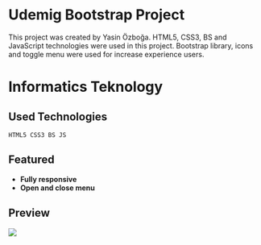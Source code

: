 # Udemig Bootstrap Project

This project was created by Yasin Özboğa.
HTML5, CSS3, BS and JavaScript technologies were used in this project.
Bootstrap library, icons and toggle menu were used for increase experience users.

# Informatics Teknology

## Used Technologies

```
HTML5 CSS3 BS JS
```

## Featured

- **Fully responsive**
- **Open and close menu**

## Preview

<img src="Bootstrap Project Gif.gif">
